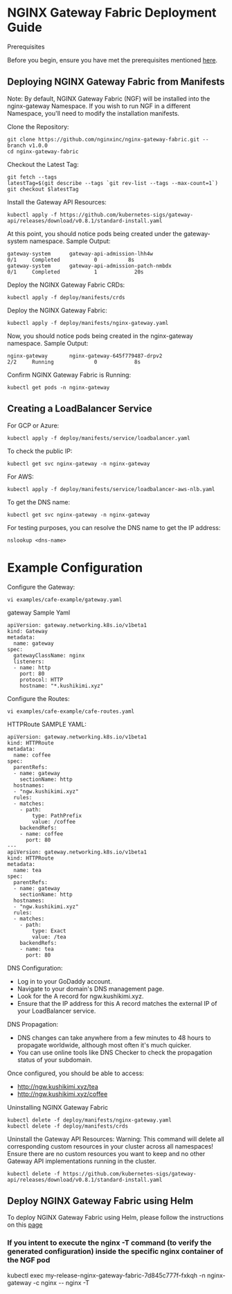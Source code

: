 # NGINX Gateway Fabric Deployment Guide

Prerequisites

Before you begin, ensure you have met the prerequisites mentioned [here](https://github.com/nginxinc/nginx-gateway-fabric/blob/v1.0.0/docs/installation.md#prerequisites).


## Deploying NGINX Gateway Fabric from Manifests
Note: By default, NGINX Gateway Fabric (NGF) will be installed into the nginx-gateway Namespace. If you wish to run NGF in a different Namespace, you'll need to modify the installation manifests.

Clone the Repository:
```
git clone https://github.com/nginxinc/nginx-gateway-fabric.git --branch v1.0.0
cd nginx-gateway-fabric
```

Checkout the Latest Tag:
```
git fetch --tags
latestTag=$(git describe --tags `git rev-list --tags --max-count=1`)
git checkout $latestTag
```

Install the Gateway API Resources:
```
kubectl apply -f https://github.com/kubernetes-sigs/gateway-api/releases/download/v0.8.1/standard-install.yaml
```

At this point, you should notice pods being created under the gateway-system namespace.
Sample Output: 
```
gateway-system      gateway-api-admission-lhh4w                              0/1     Completed           0          8s
gateway-system      gateway-api-admission-patch-nmbdx                        0/1     Completed           1            20s
```

Deploy the NGINX Gateway Fabric CRDs:
```
kubectl apply -f deploy/manifests/crds
```

Deploy the NGINX Gateway Fabric:
```
kubectl apply -f deploy/manifests/nginx-gateway.yaml
```


Now, you should notice pods being created in the nginx-gateway namespace.
Sample Output: 
```
nginx-gateway       nginx-gateway-645f779487-drpv2                           2/2     Running             0            8s
```

Confirm NGINX Gateway Fabric is Running:
```
kubectl get pods -n nginx-gateway
```

## Creating a LoadBalancer Service

For GCP or Azure:

```
kubectl apply -f deploy/manifests/service/loadbalancer.yaml
```

To check the public IP:
```
kubectl get svc nginx-gateway -n nginx-gateway
```

For AWS:
```
kubectl apply -f deploy/manifests/service/loadbalancer-aws-nlb.yaml
```

To get the DNS name:
```
kubectl get svc nginx-gateway -n nginx-gateway
```

For testing purposes, you can resolve the DNS name to get the IP address:
```
nslookup <dns-name>
```

# Example Configuration

Configure the Gateway:
```
vi examples/cafe-example/gateway.yaml
```

gateway Sample Yaml
```
apiVersion: gateway.networking.k8s.io/v1beta1
kind: Gateway
metadata:
  name: gateway
spec:
  gatewayClassName: nginx
  listeners:
  - name: http
    port: 80
    protocol: HTTP
    hostname: "*.kushikimi.xyz"                                 
```

Configure the Routes:
```
vi examples/cafe-example/cafe-routes.yaml
```

HTTPRoute SAMPLE YAML:
```
apiVersion: gateway.networking.k8s.io/v1beta1
kind: HTTPRoute
metadata:
  name: coffee
spec:
  parentRefs:
  - name: gateway
    sectionName: http
  hostnames:
  - "ngw.kushikimi.xyz"
  rules:
  - matches:
    - path:
        type: PathPrefix
        value: /coffee
    backendRefs:
    - name: coffee
      port: 80
---
apiVersion: gateway.networking.k8s.io/v1beta1
kind: HTTPRoute
metadata:
  name: tea
spec:
  parentRefs:
  - name: gateway
    sectionName: http
  hostnames:
  - "ngw.kushikimi.xyz"
  rules:
  - matches:
    - path:
        type: Exact
        value: /tea
    backendRefs:
    - name: tea
      port: 80
```


DNS Configuration:
- Log in to your GoDaddy account.
- Navigate to your domain's DNS management page.
- Look for the A record for ngw.kushikimi.xyz.
- Ensure that the IP address for this A record matches the external IP of your LoadBalancer service.

DNS Propagation:
- DNS changes can take anywhere from a few minutes to 48 hours to propagate worldwide, although most often it's much quicker.
- You can use online tools like DNS Checker to check the propagation status of your subdomain.
  
Once configured, you should be able to access:
- http://ngw.kushikimi.xyz/tea
- http://ngw.kushikimi.xyz/coffee

Uninstalling NGINX Gateway Fabric
```
kubectl delete -f deploy/manifests/nginx-gateway.yaml
kubectl delete -f deploy/manifests/crds
```

Uninstall the Gateway API Resources:
Warning: This command will delete all corresponding custom resources in your cluster across all namespaces! Ensure there are no custom resources you want to keep and no other Gateway API implementations running in the cluster.

```
kubectl delete -f https://github.com/kubernetes-sigs/gateway-api/releases/download/v0.8.1/standard-install.yaml
```


## Deploy NGINX Gateway Fabric using Helm

To deploy NGINX Gateway Fabric using Helm, please follow the instructions on this [page](https://github.com/nginxinc/nginx-gateway-fabric/blob/v1.0.0/deploy/helm-chart/README.md)


### If you intent to execute the nginx -T command (to verify the generated configuration) inside the specific nginx container of the NGF pod
kubectl exec  my-release-nginx-gateway-fabric-7d845c777f-fxkqh -n nginx-gateway -c nginx -- nginx -T
